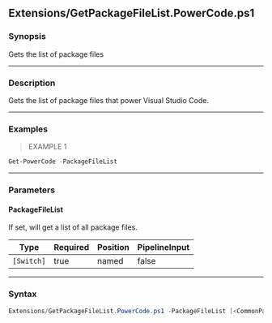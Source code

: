 Extensions/GetPackageFileList.PowerCode.ps1
-------------------------------------------




### Synopsis
Gets the list of package files



---


### Description

Gets the list of package files that power Visual Studio Code.



---


### Examples
> EXAMPLE 1

```PowerShell
Get-PowerCode -PackageFileList
```


---


### Parameters
#### **PackageFileList**

If set, will get a list of all package files.






|Type      |Required|Position|PipelineInput|
|----------|--------|--------|-------------|
|`[Switch]`|true    |named   |false        |





---


### Syntax
```PowerShell
Extensions/GetPackageFileList.PowerCode.ps1 -PackageFileList [<CommonParameters>]
```
